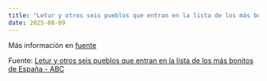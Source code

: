 ```yaml
---
title: "Letur y otros seis pueblos que entran en la lista de los más bonitos de España - ABC"
date: 2025-08-09
---
```


Más información en [fuente](https://news.google.com/rss/articles/CBMimwFBVV95cUxQcFV6TzZ4SnVpcTRuMUl1bEt6N1pfeGh4TjVhbEJUaGNUeXZCQUJoZ28tNEhOcFhZaG1LLS0tOFFJVmtwMHhiblhsVXVXT3pla3Q4bkI1aXBpYnVwRG8tWmk2eU5UMTc3WWpZeHNZc3MzUDVLYnc5cExFbnhTSHNmNnNIcGtTaFcwd2V4a3lSdkFhZEgtbmdtWVZ2c9IBoAFBVV95cUxQRTdOWjVheVRLR3V1bmdDZXZlSmNuMTdDRlJDTkswbnlpUUxrLWJOYjkxbHJSLS15Vm1Wd2NWNlRiTW0yeDFFSEVFU0JENlYta2YzNzhvRGlTU3lld2c0Q0xxV0ZWenhmNWtyUDZPY0QxdHVUem93WEsxRThhc2NmSmRuY2JVX2NFNVFWX29fTzQ1YzNRZHozMUFQRnhZV20t?oc=5)

Fuente: [Letur y otros seis pueblos que entran en la lista de los más bonitos de España - ABC](https://news.google.com/rss/articles/CBMimwFBVV95cUxQcFV6TzZ4SnVpcTRuMUl1bEt6N1pfeGh4TjVhbEJUaGNUeXZCQUJoZ28tNEhOcFhZaG1LLS0tOFFJVmtwMHhiblhsVXVXT3pla3Q4bkI1aXBpYnVwRG8tWmk2eU5UMTc3WWpZeHNZc3MzUDVLYnc5cExFbnhTSHNmNnNIcGtTaFcwd2V4a3lSdkFhZEgtbmdtWVZ2c9IBoAFBVV95cUxQRTdOWjVheVRLR3V1bmdDZXZlSmNuMTdDRlJDTkswbnlpUUxrLWJOYjkxbHJSLS15Vm1Wd2NWNlRiTW0yeDFFSEVFU0JENlYta2YzNzhvRGlTU3lld2c0Q0xxV0ZWenhmNWtyUDZPY0QxdHVUem93WEsxRThhc2NmSmRuY2JVX2NFNVFWX29fTzQ1YzNRZHozMUFQRnhZV20t?oc=5)
